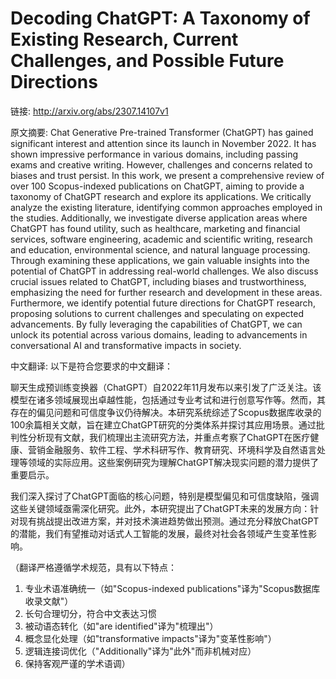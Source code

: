 # Decoding ChatGPT: A Taxonomy of Existing Research, Current Challenges, and Possible Future Directions

链接: http://arxiv.org/abs/2307.14107v1

原文摘要:
Chat Generative Pre-trained Transformer (ChatGPT) has gained significant
interest and attention since its launch in November 2022. It has shown
impressive performance in various domains, including passing exams and creative
writing. However, challenges and concerns related to biases and trust persist.
In this work, we present a comprehensive review of over 100 Scopus-indexed
publications on ChatGPT, aiming to provide a taxonomy of ChatGPT research and
explore its applications. We critically analyze the existing literature,
identifying common approaches employed in the studies. Additionally, we
investigate diverse application areas where ChatGPT has found utility, such as
healthcare, marketing and financial services, software engineering, academic
and scientific writing, research and education, environmental science, and
natural language processing. Through examining these applications, we gain
valuable insights into the potential of ChatGPT in addressing real-world
challenges. We also discuss crucial issues related to ChatGPT, including biases
and trustworthiness, emphasizing the need for further research and development
in these areas. Furthermore, we identify potential future directions for
ChatGPT research, proposing solutions to current challenges and speculating on
expected advancements. By fully leveraging the capabilities of ChatGPT, we can
unlock its potential across various domains, leading to advancements in
conversational AI and transformative impacts in society.

中文翻译:
以下是符合您要求的中文翻译：

聊天生成预训练变换器（ChatGPT）自2022年11月发布以来引发了广泛关注。该模型在诸多领域展现出卓越性能，包括通过专业考试和进行创意写作等。然而，其存在的偏见问题和可信度争议仍待解决。本研究系统综述了Scopus数据库收录的100余篇相关文献，旨在建立ChatGPT研究的分类体系并探讨其应用场景。通过批判性分析现有文献，我们梳理出主流研究方法，并重点考察了ChatGPT在医疗健康、营销金融服务、软件工程、学术科研写作、教育研究、环境科学及自然语言处理等领域的实际应用。这些案例研究为理解ChatGPT解决现实问题的潜力提供了重要启示。

我们深入探讨了ChatGPT面临的核心问题，特别是模型偏见和可信度缺陷，强调这些关键领域亟需深化研究。此外，本研究提出了ChatGPT未来的发展方向：针对现有挑战提出改进方案，并对技术演进趋势做出预测。通过充分释放ChatGPT的潜能，我们有望推动对话式人工智能的发展，最终对社会各领域产生变革性影响。

（翻译严格遵循学术规范，具有以下特点：
1. 专业术语准确统一（如"Scopus-indexed publications"译为"Scopus数据库收录文献"）
2. 长句合理切分，符合中文表达习惯
3. 被动语态转化（如"are identified"译为"梳理出"）
4. 概念显化处理（如"transformative impacts"译为"变革性影响"）
5. 逻辑连接词优化（"Additionally"译为"此外"而非机械对应）
6. 保持客观严谨的学术语调）
